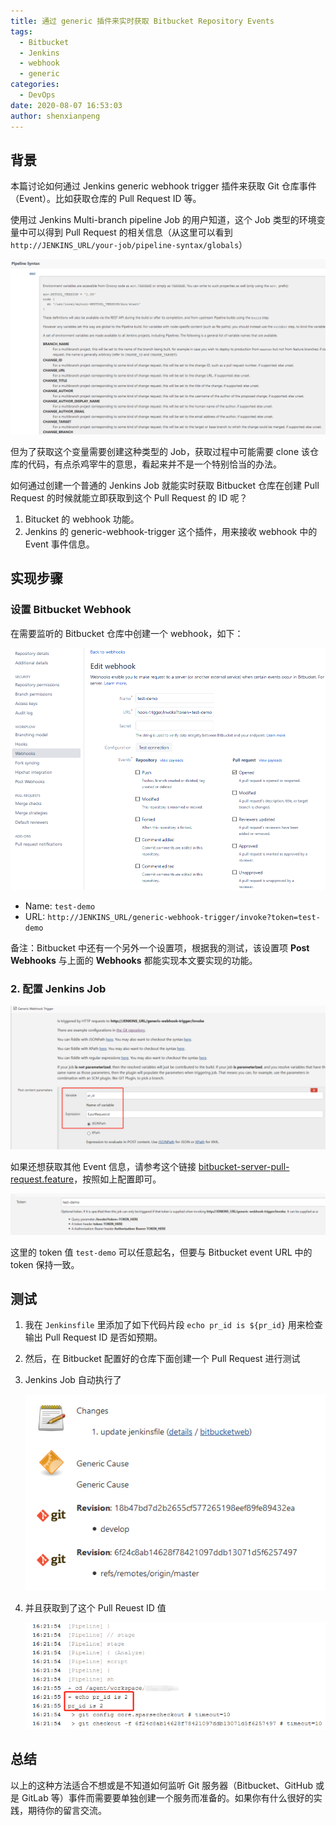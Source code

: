 ```yaml
---
title: 通过 generic 插件来实时获取 Bitbucket Repository Events
tags:
  - Bitbucket
  - Jenkins
  - webhook
  - generic
categories:
  - DevOps
date: 2020-08-07 16:53:03
author: shenxianpeng
---
```


## 背景

本篇讨论如何通过 Jenkins generic webhook trigger 插件来获取 Git 仓库事件（Event）。比如获取仓库的 Pull Request ID 等。

使用过 Jenkins Multi-branch pipeline Job 的用户知道，这个 Job 类型的环境变量中可以得到 Pull Request 的相关信息（从这里可以看到 `http://JENKINS_URL/your-job/pipeline-syntax/globals`）

![Multi-branch pipeline Job 环境变量](bitbucket-pull-request-event/pull-request-env.png)

但为了获取这个变量需要创建这种类型的 Job，获取过程中可能需要 clone 该仓库的代码，有点杀鸡宰牛的意思，看起来并不是一个特别恰当的办法。

如何通过创建一个普通的 Jenkins Job 就能实时获取 Bitbucket 仓库在创建 Pull Request 的时候就能立即获取到这个 Pull Request 的 ID 呢？

1. Bitucket 的 webhook 功能。
2. Jenkins 的 generic-webhook-trigger 这个插件，用来接收 webhook 中的 Event 事件信息。

## 实现步骤

### 设置 Bitbucket Webhook

在需要监听的 Bitbucket 仓库中创建一个 webhook，如下：

![创建一个 webhook](bitbucket-pull-request-event/webhook.png)

* Name: `test-demo`
* URL: `http://JENKINS_URL/generic-webhook-trigger/invoke?token=test-demo`

备注：Bitbucket 中还有一个另外一个设置项，根据我的测试，该设置项 **Post Webhooks** 与上面的 **Webhooks** 都能实现本文要实现的功能。

### 2. 配置 Jenkins Job

![配置 Jenkins: 获取 Pull Request ID](bitbucket-pull-request-event/generic-config.png)

如果还想获取其他 Event 信息，请参考这个链接 [bitbucket-server-pull-request.feature](https://github.com/jenkinsci/generic-webhook-trigger-plugin/blob/master/src/test/resources/org/jenkinsci/plugins/gwt/bdd/bitbucket-server/bitbucket-server-pull-request.feature)，按照如上配置即可。

![配置 Jenkins: token](bitbucket-pull-request-event/generic-config-token.png)

这里的 token 值 `test-demo` 可以任意起名，但要与 Bitbucket event URL 中的 token 保持一致。

## 测试

1. 我在 `Jenkinsfile` 里添加了如下代码片段 `echo pr_id is ${pr_id}` 用来检查输出 Pull Request ID 是否如预期。

2. 然后，在 Bitbucket 配置好的仓库下面创建一个 Pull Request 进行测试

3. Jenkins Job 自动执行了

    ![Jenkins 通过事件别自动执行](bitbucket-pull-request-event/auto-trigger-jenkins.png)

4. 并且获取到了这个 Pull Reuest ID 值

    ![获取到了 Pull Request ID](bitbucket-pull-request-event/pull-request-id.png)


## 总结

以上的这种方法适合不想或是不知道如何监听 Git 服务器（Bitbucket、GitHub 或是 GitLab 等）事件而需要要单独创建一个服务而准备的。如果你有什么很好的实践，期待你的留言交流。
